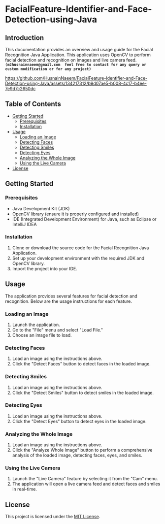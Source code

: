 # FacialFeature-Identifier-and-Face-Detection-using-Java

## Introduction
This documentation provides an overview and usage guide for the Facial Recognition Java Application. This application uses OpenCV to perform facial detection and recognition on images and live camera feed.**`(m2husnainnaeem@gmail.com  feel free to contact for any query or custom modification or for any project)`** 

https://github.com/HusnainNaeem/FacialFeature-Identifier-and-Face-Detection-using-Java/assets/134217312/b9d07ae5-b008-4c17-b4ee-7e9d7c2650dc


## Table of Contents
- [Getting Started](#getting-started)
  - [Prerequisites](#prerequisites)
  - [Installation](#installation)
- [Usage](#usage)
  - [Loading an Image](#loading-an-image)
  - [Detecting Faces](#detecting-faces)
  - [Detecting Smiles](#detecting-smiles)
  - [Detecting Eyes](#detecting-eyes)
  - [Analyzing the Whole Image](#analyzing-the-whole-image)
  - [Using the Live Camera](#using-the-live-camera)
- [License](#license)

## Getting Started

### Prerequisites
- Java Development Kit (JDK)
- OpenCV library (ensure it is properly configured and installed)
- IDE (Integrated Development Environment) for Java, such as Eclipse or IntelliJ IDEA

### Installation
1. Clone or download the source code for the Facial Recognition Java Application.
2. Set up your development environment with the required JDK and OpenCV library.
3. Import the project into your IDE.

## Usage
The application provides several features for facial detection and recognition. Below are the usage instructions for each feature.

### Loading an Image
1. Launch the application.
2. Go to the "File" menu and select "Load File."
3. Choose an image file to load.

### Detecting Faces
1. Load an image using the instructions above.
2. Click the "Detect Faces" button to detect faces in the loaded image.

### Detecting Smiles
1. Load an image using the instructions above.
2. Click the "Detect Smiles" button to detect smiles in the loaded image.

### Detecting Eyes
1. Load an image using the instructions above.
2. Click the "Detect Eyes" button to detect eyes in the loaded image.

### Analyzing the Whole Image
1. Load an image using the instructions above.
2. Click the "Analyze Whole Image" button to perform a comprehensive analysis of the loaded image, detecting faces, eyes, and smiles.

### Using the Live Camera
1. Launch the "Live Camera" feature by selecting it from the "Cam" menu.
2. The application will open a live camera feed and detect faces and smiles in real-time.

## License
This project is licensed under the [MIT License](LICENSE).


 

